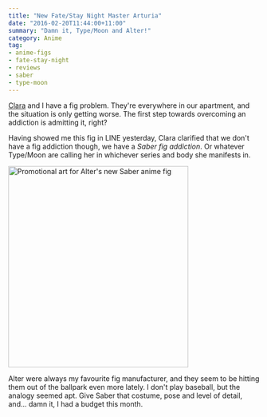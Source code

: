 ```yaml
---
title: "New Fate/Stay Night Master Arturia"
date: "2016-02-20T11:44:00+11:00"
summary: "Damn it, Type/Moon and Alter!"
category: Anime
tag:
- anime-figs
- fate-stay-night
- reviews
- saber
- type-moon
---
```

[Clara] and I have a fig problem. They're everywhere in our apartment, and the situation is only getting worse. The first step towards overcoming an addiction is admitting it, right?

Having showed me this fig in LINE yesterday, Clara clarified that we don't have a fig addiction though, we have a *Saber fig addiction*. Or whatever Type/Moon are calling her in whichever series and body she manifests in.

<p><img src="https://rubenerd.com/files/2016/newsaber.jpg" srcset="https://rubenerd.com/files/2016/newsaber.jpg 1x, https://rubenerd.com/files/2016/newsaber@2x.jpg 2x" alt="Promotional art for Alter's new Saber anime fig" style="width:361px; height:403px" /></p>

Alter were always my favourite fig manufacturer, and they seem to be hitting them out of the ballpark even more lately. I don't play baseball, but the analogy seemed apt. Give Saber that costume, pose and level of detail, and... damn it, I had a budget this month.

[Clara]: http://kirinyan.net/

